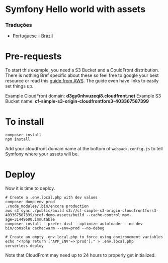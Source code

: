 # Symfony Hello world with assets

### Traduções
* [Portuguese - Brazil](Readme-ptBr.md)

# Pre-requests

To start this example, you need a S3 Bucket and a CouldFront distribution. There is nothing Bref specific about these
so feel free to google your best resource or read this [guide from AWS](https://aws.amazon.com/blogs/networking-and-content-delivery/amazon-s3-amazon-cloudfront-a-match-made-in-the-cloud/).
The guide even have links to easily set things up.

Example CloudFront domain: **d3gy0nhvuzeqi8.cloudfront.net**
Example S3 Bucket name: **cf-simple-s3-origin-cloudfrontfors3-403367587399**


# To install

```
composer install
npm install
```

Add your cloudfront domain name at the bottom of `webpack.config.js` to tell Symfony where your assets will be.

# Deploy

Now it is time to deploy.
```
# Create a .env.local.php with dev values
composer dump-env prod
./node_modules/.bin/encore production
aws s3 sync ./public/build s3://cf-simple-s3-origin-cloudfrontfors3-403367587399/bref-demo-assets/build --cache-control max-age=31449600,immutable
composer install --prefer-dist --optimize-autoloader --no-dev
bin/console cache:warm --env=prod --no-debug

# Create an empty .env.local.php to force using environement variables
echo "<?php return ['APP_ENV'=>'prod'];" > .env.local.php
serverless deploy
```

Note that CloudFront may need up to 24 hours to properly get initialized. 
